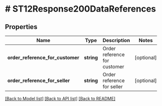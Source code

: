 # # ST12Response200DataReferences

## Properties

Name | Type | Description | Notes
------------ | ------------- | ------------- | -------------
**order_reference_for_customer** | **string** | Order reference for customer | [optional]
**order_reference_for_seller** | **string** | Order reference for seller | [optional]

[[Back to Model list]](../../README.md#models) [[Back to API list]](../../README.md#endpoints) [[Back to README]](../../README.md)
